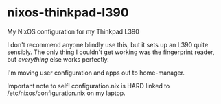# nixos-thinkpad-l390
My NixOS configuration for my Thinkpad L390

I don't recommend anyone blindly use this, but it sets up an L390 quite sensibly. The only thing I couldn't get working was the fingerprint reader, but *everything* else works perfectly.

I'm moving user configuration and apps out to home-manager.

Important note to self! configuration.nix is HARD linked to /etc/nixos/configuration.nix on my laptop.
